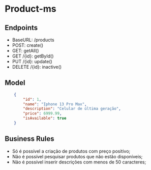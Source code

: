 # Product-ms

## Endpoints
- BaseURL: /products
- POST: create()
- GET: getAll()
- GET /{id}: getById()
- PUT /{id}: update()
- DELETE /{id}: inactive()

## Model
```json
    {
        "id": 1,
        "name": "Iphone 13 Pro Max",
        "description": "Celular de última geração",
        "price": 6999.99,
        "isAvailable": true
    }
```

## Business Rules
- Só é possível a criação de produtos com preço positivo;
- Não é possível pesquisar produtos que não estão disponíveis;
- Não é possível inserir descrições com menos de 50 caracteres;